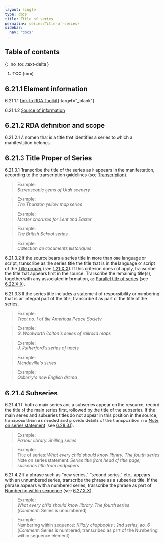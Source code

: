 ```yaml
---
layout: single
type: docs
title: Title of series
permalink: series/Title-of-series/
sidebar:
  nav: "docs"
---
```


## Table of contents
{: .no_toc .text-delta }

1. TOC
{:toc}

## 6.21.1 Element information

<a name="6.21.1.1">6.21.1.1</a> [Link to RDA Toolkit](https://beta.rdatoolkit.org/Content/Index?externalId=en-US_ala-0338d0e4-e62e-377f-80f8-f7b06b2f11a4){:target="_blank"}

<a name="6.21.1.2">6.21.1.2</a> [Source of information](/DCRMR/series/)

## 6.21.2 RDA definition and scope

<a name="6.21.2.1">6.21.2.1</a> A nomen that is a title that identifies a series to which a manifestation belongs.

## 6.21.3 Title Proper of Series

<a name="6.21.3.1">6.21.3.1</a> Transcribe the title of the series as it appears in the manifestation, according to the transcription guidelines (see [Transcription](/DCRMR/general-rules/Transcription/)).

>Example:    
><CITE>Stereoscopic gems of Utah scenery</CITE>  

>Example:    
><CITE>The Thurston yellow map series</CITE>  

>Example:    
><CITE>Master choruses for Lent and Easter</CITE>  

>Example:    
><CITE>The British School series</CITE>  

>Example:    
><CITE>Collection de documents historiques</CITE>  

<a name="6.21.3.2">6.21.3.2</a> If the source bears a series title in more than one language or script, transcribe as the series title the title that is in the language or script of the [Title proper](/DCRMR/title/Title-proper/) (see [1.21.X.X](/DCRMR/title/Title-proper/#1.21.X.X)). If this criterion does not apply, transcribe the title that appears first in the source. Transcribe the remaining title(s), together with any associated information, as [Parallel title of series](/DCRMR/series/Parallel-title-of-series/) (see [6.22.X.X](/DCRMR/series/Parallel-title-of-series/#6.22.X.X)).

<a name="6.21.3.3">6.21.3.3</a> If the series title includes a statement of responsibility or numbering that is an integral part of the title, transcribe it as part of the title of the series.

>Example:    
><CITE>Tract no. I of the American Peace Society</CITE>  

>Example:    
><CITE>G. Woolworth Colton's series of railroad maps</CITE>  

>Example:    
><CITE>J. Rutherford's series of tracts</CITE>  

>Example:    
><CITE>Mandeville's series</CITE>  

>Example:    
><CITE>Oxberry's new English drama</CITE>  


## 6.21.4 Subseries

<a name="6.21.4.1">6.21.4.1</a> If both a main series and a subseries appear on the resource, record the title of the main series first, followed by the title of the subseries. If the main series and subseries titles do not appear in this position in the source, transpose them as needed and provide details of the transposition in a [Note on series statement](/DCRMR/series/Note-on-series-statement/) (see [6.28.3.1](/DCRMR/series/Note-on-series-statement/#6.28.3.1)). 

>Example:    
><CITE>Parlour library. Shilling series</CITE>  

>Example:  
>Title of series: <CITE>What every child should know library. The fourth series</CITE>    
>Note on series statement: <CITE>Series title from head of title page; subseries title from endpapers</CITE>   

<a name="6.21.4.2">6.21.4.2</a> If a phrase such as “new series,” “second series,” etc., appears with an unnumbered series, transcribe the phrase as a subseries title. If the phrase appears with a numbered series, transcribe the phrase as part of [Numbering within sequence](/DCRMR/series/Numbering-within-sequence) (see [6.27.X.X](/DCRMR/series/Numbering-within-sequence/#6.27.X.X)).

>Example:    
><CITE>What every child should know library. The fourth series</CITE>    
>(*Comment*: Series is unnumbered)  

>Example:    
>Numbering within sequence: <CITE>Killaly chapbooks ; 2nd series, no. 6</CITE>    
>(*Comment*: Series is numbered; transcribed as part of the Numbering within sequence element)  
